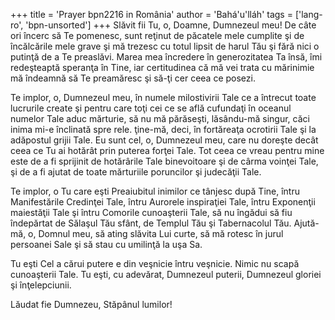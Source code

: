 +++
title = 'Prayer bpn2216 in România'
author = 'Bahá'u'lláh'
tags = ['lang-ro', 'bpn-unsorted']
+++
Slăvit fii Tu, o, Doamne, Dumnezeul meu! De câte ori încerc să Te pomenesc, sunt reţinut de păcatele mele cumplite şi de încălcările mele grave şi mă trezesc cu totul lipsit de harul Tău şi fără nici o putinţă de a Te preaslăvi. Marea mea încredere în generozitatea Ta însă, îmi redeşteaptă speranţa în Tine, iar certitudinea că mă vei trata cu mărinimie mă îndeamnă să Te preamăresc şi să-ţi cer ceea ce posezi.

Te implor, o, Dumnezeul meu, în numele milostivirii Tale ce a întrecut toate lucrurile create şi pentru care toţi cei ce se află cufundaţi în oceanul numelor Tale aduc mărturie, să nu mă părăseşti, lăsându-mă singur, căci inima mi-e înclinată spre rele. ţine-mă, deci, în fortăreaţa ocrotirii Tale şi la adăpostul grijii Tale. Eu sunt cel, o, Dumnezeul meu, care nu doreşte decât ceea ce Tu ai hotărât prin puterea forţei Tale. Tot ceea ce vreau pentru mine este de a fi sprijinit de hotărârile Tale binevoitoare şi de cârma voinţei Tale, şi de a fi ajutat de toate mărturiile poruncilor şi judecăţii Tale.

Te implor, o Tu care eşti Preaiubitul inimilor ce tânjesc după Tine, întru Manifestările Credinţei Tale, întru Aurorele inspiraţiei Tale, întru Exponenţii maiestăţii Tale şi întru Comorile cunoaşterii Tale, să nu îngădui să fiu îndepărtat de Sălaşul Tău sfânt, de Templul Tău şi Tabernacolul Tău. Ajută-mă, o, Domnul meu, să ating slăvita Lui curte, să mă rotesc în jurul persoanei Sale şi să stau cu umilinţă la uşa Sa.

Tu eşti Cel a cărui putere e din veşnicie întru veşnicie. Nimic nu scapă cunoaşterii Tale. Tu eşti, cu adevărat, Dumnezeul puterii, Dumnezeul gloriei şi înţelepciunii.

Lăudat fie Dumnezeu, Stăpânul lumilor!
